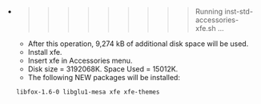 * >>>>>>>>> Running inst-std-accessories-xfe.sh ...
  * After this operation, 9,274 kB of additional disk space will be used.
  * Install xfe.
  * Insert xfe in Accessories menu.
  * Disk size = 3192068K. Space Used = 15012K.
  * The following NEW packages will be installed:
  ```bash
  libfox-1.6-0 libglu1-mesa xfe xfe-themes
  ```
